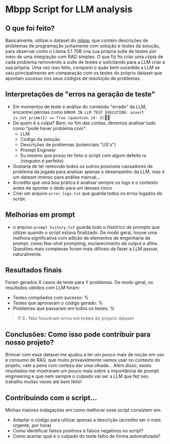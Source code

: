 # Mbpp Script for LLM analysis

## O que foi feito?
Basicamente, utilizei o dataset do [mbpp](https://huggingface.co/datasets/google-research-datasets/mbpp), que contém descrições de problemas de programação juntamente com solução e testes da solução, para observar como o Llama 3.1 70B cria sua própria suíte de testes por meio de uma integração com RAG simples. O que fiz foi criar uma cópia de cada problema removendo a suíte de testes e solicitando para a LLM criar a sua própria. Uma vez isso feito, comparei o quão bem sucedida a LLM se saiu principalmente em comparação com os testes do próprio dataset que apontam sucesso nos seus códigos de resolução de problemas.

## Interpretações de "erros na geração de teste"
- Em momentos de teste e análise do conteúdo "errado" da LLM, encontrei pérolas como `ERROR IN LLM TEST EXECUTION: assert is_not_prime(1) == True (question id: 3)`🤦‍♂️
- De quem é a culpa? Bem, no fim das contas, devemos analisar tudo como "pode haver problema com":
  - LLM
  - Código da solução
  - Descrições de problemas (potenciais "US's")
  - Prompt Engineer
  - Eu mesmo que posso ter feito o script com algum defeito rs (ninguém é perfeito)
- Gostaria de ter removido todos os outros possíveis causadores de problema da jogada para analisar apenas o desempenho da LLM, mas é um dataset imenso para análise manual...
- Acredito que uma boa prática é analisar sempre os logs e o contexto antes de apontar o dedo para um desses cinco
- Criei um arquivo `error_logs.txt` que guarda todos os erros logados do script

## Melhorias em prompt
- o arquivo `prompt_history.txt` guarda todo o histórico de prompts que utilizei quando o script estava finalizado. De modo geral, houve uma melhora significativa com adição de elementos de engenharia de prompt, como few-shot prompting, esclarecimento de output e afins. Questões mais complexas foram mais difíceis de fazer a LLM passar, naturalmente.

## Resultados finais
Foram gerados X casos de teste para Y problemas. De modo geral, os resultados obtidos com LLM foram:
- Testes compilados com sucesso: %
- Testes que aprovaram o código gerado: %
- Problemas que passaram em todos os testes: %
> P.S.: Não houveram erros em testes do próprio dataset

## Conclusões: Como isso pode contribuir para nosso projeto?
Brincar com esse dataset me ajudou a ter um pouco mais de noção em uso e consumo de RAG, que muito provavelmente vamos usar no contexto do projeto, vale a pena com certeza dar uma olhada... Além disso, esses resultados me mostraram um pouco mais sobre a importância de prompt engineering e que nem sempre o culpado vai ser a LLM que fez seu trabalho muitas vezes até bem feito!

## Contribuindo com o script...
Minhas maiores indagações em como melhorar esse script consistem em:
- Adaptar o código para utilizar apenas a descrição (acredito ser o mais urgente, por hora)
- Como identificar falsos positivos e falsos negativos no script?
- Como acertar qual é o culpado do teste falho de forma automatizada?